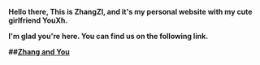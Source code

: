 <b>Hello there, This is ZhangZl, and it's my personal website with my cute girlfriend YouXh.<b> 

<b>I'm glad you're here. You can find us on the following link.<b>

##[Zhang and You](https://github.com/zhangYXH/zhangYXH.github.io)
